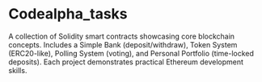 # Codealpha_tasks
A collection of Solidity smart contracts showcasing core blockchain concepts. Includes a Simple Bank (deposit/withdraw), Token System (ERC20-like), Polling System (voting), and Personal Portfolio (time-locked deposits). Each project demonstrates practical Ethereum development skills.
